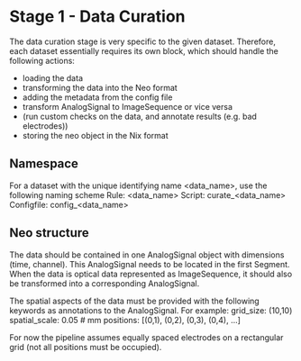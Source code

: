 # Stage 1 - Data Curation
<!-- ToDo: How to mark the capabilities of the dataset -->

The data curation stage is very specific to the given dataset. Therefore,
each dataset essentially requires its own block, which should handle the
following actions:
* loading the data
* transforming the data into the Neo format
* adding the metadata from the config file
* transform AnalogSignal to ImageSequence or vice versa
* (run custom checks on the data, and annotate results (e.g. bad electrodes))
* storing the neo object in the Nix format

## Namespace
For a dataset with the unique identifying name <data_name>,
use the following naming scheme
Rule: <data_name>
Script: curate_<data_name>
Configfile: config_<data_name>

## Neo structure
The data should be contained in one AnalogSignal object with dimensions
(time, channel). This AnalogSignal needs to be located in the
first Segment. When the data is optical data represented as ImageSequence, it
should also be transformed into a corresponding AnalogSignal.

The spatial aspects of the data must be provided with the following keywords
as annotations to the AnalogSignal. For example:
grid_size: (10,10)
spatial_scale: 0.05  # mm
positions: [(0,1), (0,2), (0,3), (0,4), ...]

For now the pipeline assumes equally spaced electrodes on a rectangular grid
(not all positions must be occupied).
